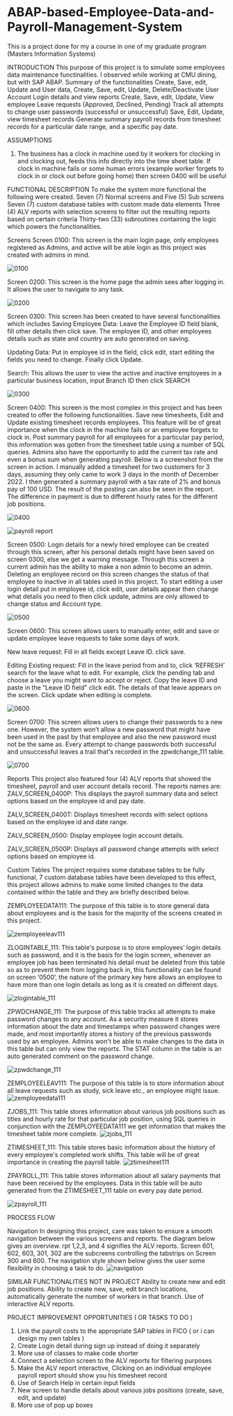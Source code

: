# ABAP-based-Employee-Data-and-Payroll-Management-System
This is a project done for my a course in one of my graduate program (Masters Information Systems)

INTRODUCTION
 This purpose of this project is to simulate some employees data maintenance functinalities. I observed while working at CMU dining, but with SAP ABAP.
Summary of the functionalities
Create, Save, edit, Update and User data,
Create, Save, edit, Update, Delete/Deactivate User Account Login details and view reports
Create, Save, edit, Update, View employee Leave requests (Approved, Declined, Pending)
Track all attempts to change user passwords (successful or unsuccessful)
Save, Edit, Update, view timesheet records
Generate summary payroll records from timesheet records for a particular date range, and a specific pay date.

ASSUMPTIONS
1) The business has a clock in machine used by it workers for clocking in and clocking out, feeds this info directly into the time sheet table. If clock in machine fails or some human errors (example worker forgets to clock in or clock out before going home)  then screen 0400 will be useful 

FUNCTIONAL DESCRIPTION
To make the system more functional the following were created.
Seven (7) Normal screens and Five (5) Sub screens
Seven (7) custom database tables with custom made data elements
Three (4) ALV reports with selection screens to filter out the resulting reports based on certain criteria
Thirty-two (33) subroutines containing the logic which powers the functionalities.
 
Screens
Screen 0100: This screen is the main login page, only employees registered as Admins, and active will be able login as this project was created with admins in mind.

![0100](https://user-images.githubusercontent.com/68793142/205477361-274b8222-067c-476a-84ab-df16427078bb.png)

Screen 0200: This screen is the home page the admin sees after logging in. It allows the user to navigate to any task.

![0200](https://user-images.githubusercontent.com/68793142/205477403-59d521fc-d022-4cc9-80fa-a6da9f5a5692.png)


Screen 0300: This screen has been created to have several functionalities which includes
Saving Employee Data: Leave the Employee ID field blank, fill other details then click save. The employee ID, and other employees details such as state and country are auto generated on saving.


Updating Data: Put in employee id in the field, click edit, start editing the fields you need to change. Finally click Update.



Search: This allows the user to view the active and inactive employees in a particular business location, input Branch ID then click SEARCH

![0300](https://user-images.githubusercontent.com/68793142/205477405-200143d9-2da5-4a08-83db-887eaaafd40c.png)



Screen 0400: This screen is the most complex in this project and has been created to offer the following functionalities.
Save new timesheets, Edit and Update existing timesheet records employees. This feature will be of great importance when the clock in the machine fails or an employee forgets to clock in.
Post summary payroll for all employees for a particular pay period, this information was gotten from the timesheet table using a number of SQL queries. Admins also have the opportunity to add the current tax rate and even a bonus sum when generating payroll. Below is a screenshot from the screen in action. I manually added a timesheet for two customers for 3 days, assuming they only came to work 3 days in the month of December 2022. I then generated a summary payroll with a tax rate of 2% and bonus pay of 100 USD. The result of the posting can also be seen in the report. The difference in payment is due to different hourly rates for the different job positions.

![0400](https://user-images.githubusercontent.com/68793142/205477406-38ff4258-0710-4be1-bb7c-b0d8299ad49e.png)	

![payroll report](https://user-images.githubusercontent.com/68793142/205477492-4a071c88-bedb-4b27-bfc6-899f90095c2c.png)


Screen 0500: Login details for a newly hired employee can be created through this screen, after his personal details might have been saved on screen 0300, else we get a warning message. Through this screen a current admin has the ability to make a non admin to become an admin. Deleting an employee record on this screen changes the status of that employee to inactive in all tables used in this project. 
To start editing a user login detail put in employee id, click edit, user details appear then change what details you need to then click update, admins are only allowed to change status and Account type.

![0500](https://user-images.githubusercontent.com/68793142/205477407-9685acf6-2607-4781-bf64-aba704e7d555.png)


Screen 0600: This screen allows users to manually enter, edit and save or update employee leave requests to take some days of work. 

New leave request: Fill in all fields except Leave ID. click save.

Editing Existing request: Fill in the leave period from and to, click ‘REFRESH’ search for the leave what to edit. For example, click the pending tab and choose a leave you might want to accept or reject. Copy the leave ID and paste in the “Leave ID field” click edit. The details of that leave appears on the screen. Click update when editing is complete.

![0600](https://user-images.githubusercontent.com/68793142/205477526-3601a5c7-2aa4-40e2-a6cf-5390e278a57f.png)

Screen 0700: This screen allows users to change their passwords to a new one. However, the system won’t allow a new password that might have been used in the past by that employee and also the new password must not be the same as. Every attempt to change passwords both successful and unsuccessful leaves a trail that's recorded in the zpwdchange_111 table.

![0700](https://user-images.githubusercontent.com/68793142/205477402-927bce80-0ca4-4fdf-b750-f8a5e20e5ef5.png)

Reports
This project also featured four (4) ALV reports that showed the timesheet, payroll and user account details record. The reports names are:
ZALV_SCREEN_0400P: This displays the payroll summary data and select options based on the employee id and pay date.

ZALV_SCREEN_0400T: 	Displays timesheet records with select options based on the employee id and date range.

ZALV_SCREEN_0500: 	Display employee login account details.

ZALV_SCREEN_0500P:	Displays all password change attempts with select options based on employee id.

Custom Tables
The project requires some database tables to be fully functional, 7 custom database tables have been developed to this effect, this project allows admins to make some limited changes to the data contained within the table and they are briefly described below.

ZEMPLOYEEDATA111:  The purpose of this table is to store general data about employees and is the basis for the majority of the screens created in this project. 

![zemployeeleav111](https://user-images.githubusercontent.com/68793142/205477502-ac39d46c-5fc7-4fa3-b019-a1f8f8727730.png)

ZLOGINTABLE_111: 	This table's purpose is to store employees’ login details such as password, and it is the basis for the login screen, whenever an employee job has been terminated his detail must be deleted from this table so as to prevent them from logging back in, this functionality can be found on screen ‘0500’, the nature of the primary key here allows an employee to have more than one login details as long as it is created on different days.
 
![zlogintable_111](https://user-images.githubusercontent.com/68793142/205477504-0705a049-9a99-4402-af26-b4fa056ced36.png)

ZPWDCHANGE_111:	The purpose of this table tracks all attempts to make password changes to any account.  As a security measure it stores information about the date and timestamps when password changes were made, and most importantly stores a history of the previous passwords used by an employee. Admins won't be able to make changes to the data in this table but can only view the reports. The STAT column in the table is an auto generated comment on the password change.

![zpwdchange_111](https://user-images.githubusercontent.com/68793142/205477506-84a3defc-edbc-4014-837b-cdbe9d6a0bc3.png)


ZEMPLOYEELEAV111:	The purpose of this table is to store information about all leave requests such as study, sick leave etc., an employee might issue.
![zemployeedata111](https://user-images.githubusercontent.com/68793142/205477501-cd2cd65f-b999-482d-bbaf-fc86884e4792.png)








ZJOBS_111:	This table stores information about various job positions such as titles and hourly rate for that particular job position, using SQL queries in conjunction with the ZEMPLOYEEDATA111 we get information that makes the timesheet table more complete. 
![zjobs_111](https://user-images.githubusercontent.com/68793142/205477503-fbb5e650-4f65-4766-a1f1-54aedb2b2f29.png)



ZTIMESHEET_111:	This table stores basic information about the history of every employee's completed work shifts. This table will be of great importance in creating the payroll table.
![ztimesheet111](https://user-images.githubusercontent.com/68793142/205477500-692af014-de64-43af-a4f0-901c7ec28243.png)


ZPAYROLL_111: This table stores information about all salary payments that have been received by the employees.  Data in this table will be auto generated from the ZTIMESHEET_111 table on every pay date period.

![zpayroll_111](https://user-images.githubusercontent.com/68793142/205477505-a37b185a-8970-4192-a095-883ec125e092.png)





  
PROCESS FLOW

Navigation
In designing this project, care was taken to ensure a smooth navigation between the various screens and reports. The diagram below gives an overview.  rpt 1,2,3, and 4 signifies the ALV reports. Screen 601, 602, 603, 301, 302 are the subcreens controlling the tabstrips on Screen 300 and 600.
The navigation style shown below gives the user some flexibility in choosing a task to do.
![navigation](https://user-images.githubusercontent.com/68793142/205477645-8973fbe3-b9f0-4f14-b2f4-26e11a1a6663.png)



SIMILAR FUNCTIONALITIES NOT IN PROJECT
Ability to create new and edit job positions.
Ability to create new, save, edit branch locations, automatically generate the number of workers in that branch.
Use of interactive ALV reports.

PROJECT IMPROVEMENT OPPORTUNITIES ( OR TASKS TO DO )
1) Link the payroll costs to the appropriate SAP tables in FICO ( or i can design my own tables )
2) Create Login detail during sign up instead of doing it separately
3) More use of classes to make code shorter
4) Connect a selection screen to the ALV reports for filtering purposes
5) Make the ALV report interactive, Clicking on an individual employee payroll report should show you his timesheet record
6) Use of Search Help in certain input fields
7) New screen to handle details about various jobs positions (create, save, edit, and update)
8) More use of pop up boxes
